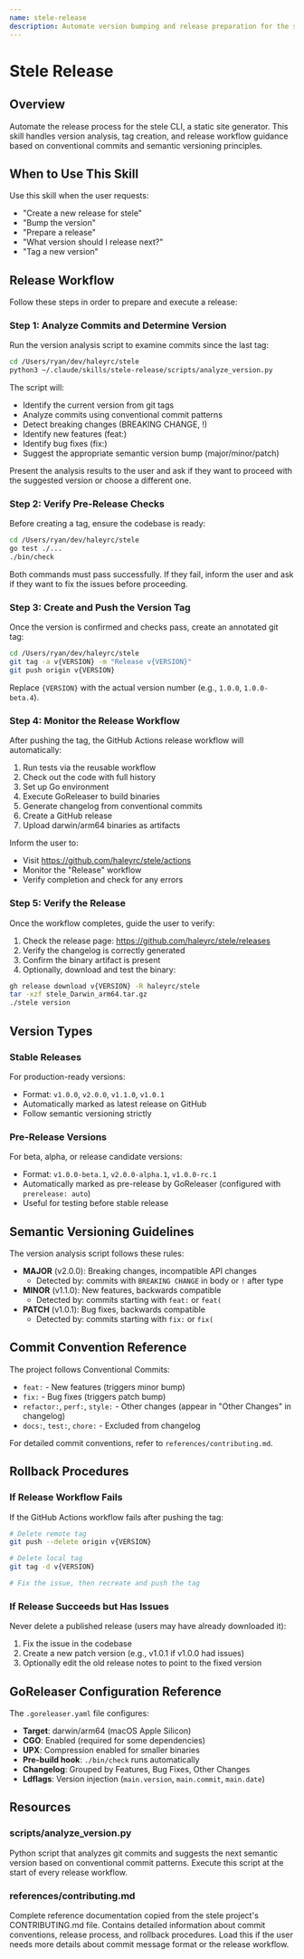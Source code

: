 ```yaml
---
name: stele-release
description: Automate version bumping and release preparation for the stele CLI project. Use this skill when the user requests to create a new release, bump the version, or prepare release tags for stele. The skill analyzes conventional commits to suggest appropriate semantic version bumps and guides through the complete release workflow.
---
```


# Stele Release

## Overview

Automate the release process for the stele CLI, a static site generator. This skill handles version analysis, tag creation, and release workflow guidance based on conventional commits and semantic versioning principles.

## When to Use This Skill

Use this skill when the user requests:
- "Create a new release for stele"
- "Bump the version"
- "Prepare a release"
- "What version should I release next?"
- "Tag a new version"

## Release Workflow

Follow these steps in order to prepare and execute a release:

### Step 1: Analyze Commits and Determine Version

Run the version analysis script to examine commits since the last tag:

```bash
cd /Users/ryan/dev/haleyrc/stele
python3 ~/.claude/skills/stele-release/scripts/analyze_version.py
```

The script will:
- Identify the current version from git tags
- Analyze commits using conventional commit patterns
- Detect breaking changes (BREAKING CHANGE, !)
- Identify new features (feat:)
- Identify bug fixes (fix:)
- Suggest the appropriate semantic version bump (major/minor/patch)

Present the analysis results to the user and ask if they want to proceed with the suggested version or choose a different one.

### Step 2: Verify Pre-Release Checks

Before creating a tag, ensure the codebase is ready:

```bash
cd /Users/ryan/dev/haleyrc/stele
go test ./...
./bin/check
```

Both commands must pass successfully. If they fail, inform the user and ask if they want to fix the issues before proceeding.

### Step 3: Create and Push the Version Tag

Once the version is confirmed and checks pass, create an annotated git tag:

```bash
cd /Users/ryan/dev/haleyrc/stele
git tag -a v{VERSION} -m "Release v{VERSION}"
git push origin v{VERSION}
```

Replace `{VERSION}` with the actual version number (e.g., `1.0.0`, `1.0.0-beta.4`).

### Step 4: Monitor the Release Workflow

After pushing the tag, the GitHub Actions release workflow will automatically:
1. Run tests via the reusable workflow
2. Check out the code with full history
3. Set up Go environment
4. Execute GoReleaser to build binaries
5. Generate changelog from conventional commits
6. Create a GitHub release
7. Upload darwin/arm64 binaries as artifacts

Inform the user to:
- Visit https://github.com/haleyrc/stele/actions
- Monitor the "Release" workflow
- Verify completion and check for any errors

### Step 5: Verify the Release

Once the workflow completes, guide the user to verify:

1. Check the release page: https://github.com/haleyrc/stele/releases
2. Verify the changelog is correctly generated
3. Confirm the binary artifact is present
4. Optionally, download and test the binary:

```bash
gh release download v{VERSION} -R haleyrc/stele
tar -xzf stele_Darwin_arm64.tar.gz
./stele version
```

## Version Types

### Stable Releases

For production-ready versions:
- Format: `v1.0.0`, `v2.0.0`, `v1.1.0`, `v1.0.1`
- Automatically marked as latest release on GitHub
- Follow semantic versioning strictly

### Pre-Release Versions

For beta, alpha, or release candidate versions:
- Format: `v1.0.0-beta.1`, `v2.0.0-alpha.1`, `v1.0.0-rc.1`
- Automatically marked as pre-release by GoReleaser (configured with `prerelease: auto`)
- Useful for testing before stable release

## Semantic Versioning Guidelines

The version analysis script follows these rules:

- **MAJOR** (v2.0.0): Breaking changes, incompatible API changes
  - Detected by: commits with `BREAKING CHANGE` in body or `!` after type
- **MINOR** (v1.1.0): New features, backwards compatible
  - Detected by: commits starting with `feat:` or `feat(`
- **PATCH** (v1.0.1): Bug fixes, backwards compatible
  - Detected by: commits starting with `fix:` or `fix(`

## Commit Convention Reference

The project follows Conventional Commits:
- `feat:` - New features (triggers minor bump)
- `fix:` - Bug fixes (triggers patch bump)
- `refactor:`, `perf:`, `style:` - Other changes (appear in "Other Changes" in changelog)
- `docs:`, `test:`, `chore:` - Excluded from changelog

For detailed commit conventions, refer to `references/contributing.md`.

## Rollback Procedures

### If Release Workflow Fails

If the GitHub Actions workflow fails after pushing the tag:

```bash
# Delete remote tag
git push --delete origin v{VERSION}

# Delete local tag
git tag -d v{VERSION}

# Fix the issue, then recreate and push the tag
```

### If Release Succeeds but Has Issues

Never delete a published release (users may have already downloaded it):

1. Fix the issue in the codebase
2. Create a new patch version (e.g., v1.0.1 if v1.0.0 had issues)
3. Optionally edit the old release notes to point to the fixed version

## GoReleaser Configuration Reference

The `.goreleaser.yaml` file configures:
- **Target**: darwin/arm64 (macOS Apple Silicon)
- **CGO**: Enabled (required for some dependencies)
- **UPX**: Compression enabled for smaller binaries
- **Pre-build hook**: `./bin/check` runs automatically
- **Changelog**: Grouped by Features, Bug Fixes, Other Changes
- **Ldflags**: Version injection (`main.version`, `main.commit`, `main.date`)

## Resources

### scripts/analyze_version.py
Python script that analyzes git commits and suggests the next semantic version based on conventional commit patterns. Execute this script at the start of every release workflow.

### references/contributing.md
Complete reference documentation copied from the stele project's CONTRIBUTING.md file. Contains detailed information about commit conventions, release process, and rollback procedures. Load this if the user needs more details about commit message format or the release workflow.
